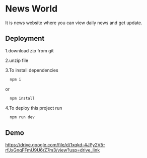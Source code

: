 # News World

It is news website where you can view daily news and get update.

## Deployment

1.download zip from git

2.unzip file


3.To install dependencies

```bash
  npm i
```

or

```bash
  npm install
```

4.To deploy this project run

```bash
  npm run dev
```

## Demo

https://drive.google.com/file/d/1xqkd-4JPy2V5-rfJxGnqFFmU9U6rZ7m3/view?usp=drive_link
